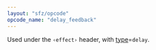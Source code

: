 ```yaml
---
layout: "sfz/opcode"
opcode_name: "delay_feedback"
---
```

Used under the `‹effect›` header, with [type]=`delay`.

[type]: type#delay
